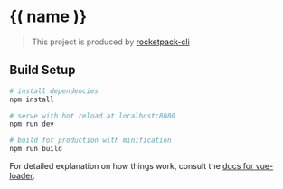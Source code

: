 # {( name )}

> This project is produced by [rocketpack-cli](https://github.com/rocketpack-io/rocketpack-cli)

## Build Setup

``` bash
# install dependencies
npm install

# serve with hot reload at localhost:8080
npm run dev

# build for production with minification
npm run build
```

For detailed explanation on how things work, consult the [docs for vue-loader](http://vuejs.github.io/vue-loader).
